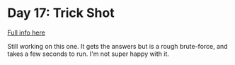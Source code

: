 # Day 17: Trick Shot

[Full info here](https://adventofcode.com/2021/day/17)

Still working on this one. It gets the answers but is a rough
brute-force, and takes a few seconds to run. I'm not super happy with it.

